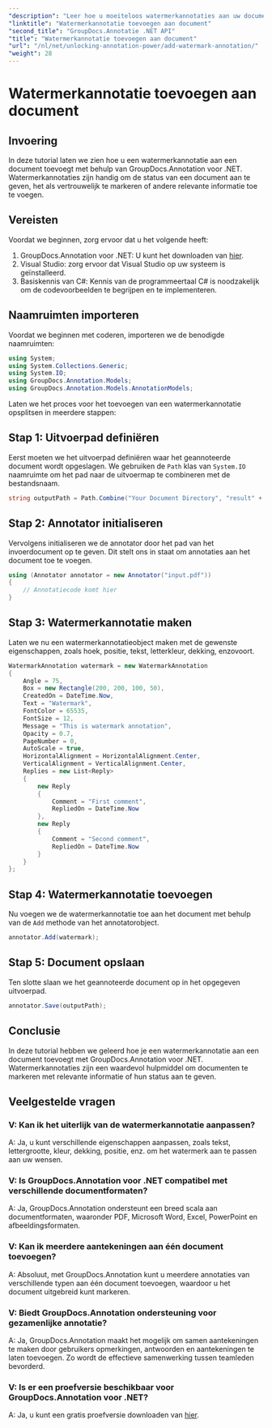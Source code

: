 ```yaml
---
"description": "Leer hoe u moeiteloos watermerkannotaties aan uw documenten kunt toevoegen met GroupDocs.Annotation voor .NET. Verbeter de helderheid en beveiliging van uw documenten."
"linktitle": "Watermerkannotatie toevoegen aan document"
"second_title": "GroupDocs.Annotatie .NET API"
"title": "Watermerkannotatie toevoegen aan document"
"url": "/nl/net/unlocking-annotation-power/add-watermark-annotation/"
"weight": 28
---
```


# Watermerkannotatie toevoegen aan document

## Invoering
In deze tutorial laten we zien hoe u een watermerkannotatie aan een document toevoegt met behulp van GroupDocs.Annotation voor .NET. Watermerkannotaties zijn handig om de status van een document aan te geven, het als vertrouwelijk te markeren of andere relevante informatie toe te voegen.

## Vereisten

Voordat we beginnen, zorg ervoor dat u het volgende heeft:

1. GroupDocs.Annotation voor .NET: U kunt het downloaden van [hier](https://releases.groupdocs.com/annotation/net/).
2. Visual Studio: zorg ervoor dat Visual Studio op uw systeem is geïnstalleerd.
3. Basiskennis van C#: Kennis van de programmeertaal C# is noodzakelijk om de codevoorbeelden te begrijpen en te implementeren.

## Naamruimten importeren

Voordat we beginnen met coderen, importeren we de benodigde naamruimten:

```csharp
using System;
using System.Collections.Generic;
using System.IO;
using GroupDocs.Annotation.Models;
using GroupDocs.Annotation.Models.AnnotationModels;
```

Laten we het proces voor het toevoegen van een watermerkannotatie opsplitsen in meerdere stappen:

## Stap 1: Uitvoerpad definiëren

Eerst moeten we het uitvoerpad definiëren waar het geannoteerde document wordt opgeslagen. We gebruiken de `Path` klas van `System.IO` naamruimte om het pad naar de uitvoermap te combineren met de bestandsnaam.

```csharp
string outputPath = Path.Combine("Your Document Directory", "result" + Path.GetExtension("input.pdf"));
```

## Stap 2: Annotator initialiseren

Vervolgens initialiseren we de annotator door het pad van het invoerdocument op te geven. Dit stelt ons in staat om annotaties aan het document toe te voegen.

```csharp
using (Annotator annotator = new Annotator("input.pdf"))
{
    // Annotatiecode komt hier
}
```

## Stap 3: Watermerkannotatie maken

Laten we nu een watermerkannotatieobject maken met de gewenste eigenschappen, zoals hoek, positie, tekst, letterkleur, dekking, enzovoort.

```csharp
WatermarkAnnotation watermark = new WatermarkAnnotation
{
    Angle = 75,
    Box = new Rectangle(200, 200, 100, 50),
    CreatedOn = DateTime.Now,
    Text = "Watermark",
    FontColor = 65535,
    FontSize = 12,
    Message = "This is watermark annotation",
    Opacity = 0.7,
    PageNumber = 0,
    AutoScale = true,
    HorizontalAlignment = HorizontalAlignment.Center,
    VerticalAlignment = VerticalAlignment.Center,
    Replies = new List<Reply>
    {
        new Reply
        {
            Comment = "First comment",
            RepliedOn = DateTime.Now
        },
        new Reply
        {
            Comment = "Second comment",
            RepliedOn = DateTime.Now
        }
    }
};
```

## Stap 4: Watermerkannotatie toevoegen

Nu voegen we de watermerkannotatie toe aan het document met behulp van de `Add` methode van het annotatorobject.

```csharp
annotator.Add(watermark);
```

## Stap 5: Document opslaan

Ten slotte slaan we het geannoteerde document op in het opgegeven uitvoerpad.

```csharp
annotator.Save(outputPath);
```

## Conclusie

In deze tutorial hebben we geleerd hoe je een watermerkannotatie aan een document toevoegt met GroupDocs.Annotation voor .NET. Watermerkannotaties zijn een waardevol hulpmiddel om documenten te markeren met relevante informatie of hun status aan te geven.

## Veelgestelde vragen

### V: Kan ik het uiterlijk van de watermerkannotatie aanpassen?

A: Ja, u kunt verschillende eigenschappen aanpassen, zoals tekst, lettergrootte, kleur, dekking, positie, enz. om het watermerk aan te passen aan uw wensen.

### V: Is GroupDocs.Annotation voor .NET compatibel met verschillende documentformaten?

A: Ja, GroupDocs.Annotation ondersteunt een breed scala aan documentformaten, waaronder PDF, Microsoft Word, Excel, PowerPoint en afbeeldingsformaten.

### V: Kan ik meerdere aantekeningen aan één document toevoegen?

A: Absoluut, met GroupDocs.Annotation kunt u meerdere annotaties van verschillende typen aan één document toevoegen, waardoor u het document uitgebreid kunt markeren.

### V: Biedt GroupDocs.Annotation ondersteuning voor gezamenlijke annotatie?

A: Ja, GroupDocs.Annotation maakt het mogelijk om samen aantekeningen te maken door gebruikers opmerkingen, antwoorden en aantekeningen te laten toevoegen. Zo wordt de effectieve samenwerking tussen teamleden bevorderd.

### V: Is er een proefversie beschikbaar voor GroupDocs.Annotation voor .NET?

A: Ja, u kunt een gratis proefversie downloaden van [hier](https://releases.groupdocs.com/).